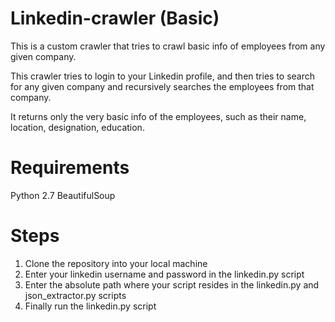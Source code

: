 Linkedin-crawler (Basic)
================

This is a custom crawler that tries to crawl basic info of employees from any given company.

This crawler tries to login to your Linkedin profile, and then tries to search for any given company and recursively
searches the employees from that company.

It returns only the very basic info of the employees, such as their name, location, designation, education.

Requirements
============
Python 2.7
BeautifulSoup

Steps
=====
1. Clone the repository into your local machine
2. Enter your linkedin username and password in the linkedin.py script
3. Enter the absolute path where your script resides in the linkedin.py and json_extractor.py scripts
4. Finally run the linkedin.py script
